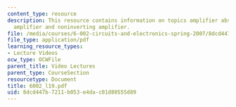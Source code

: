```yaml
---
content_type: resource
description: This resource contains information on topics amplifier abstraction, operational
  amplifier and noninverting amplifier.
file: /media/courses/6-002-circuits-and-electronics-spring-2007/8dcd447b7211b053e4dac01d80555d89_6002_l19.pdf
file_type: application/pdf
learning_resource_types:
- Lecture Videos
ocw_type: OCWFile
parent_title: Video Lectures
parent_type: CourseSection
resourcetype: Document
title: 6002_l19.pdf
uid: 8dcd447b-7211-b053-e4da-c01d80555d89
---
```


